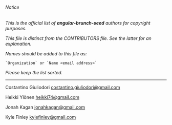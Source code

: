 ###### Notice

*This is the official list of **angular-brunch-seed** authors for copyright purposes.*

*This file is distinct from the CONTRIBUTORS file. See the latter for an
explanation.*

*Names should be added to this file as:*

	`Organization` or `Name <email address>`

*Please keep the list sorted.*

* * *
Costantino Giuliodori <costantino.giuliodori@gmail.com>

Heikki Ylönen <heikki74@gmail.com>

Jonah Kagan <jonahkagan@gmail.com>

Kyle Finley <kylefinley@gmail.com>
